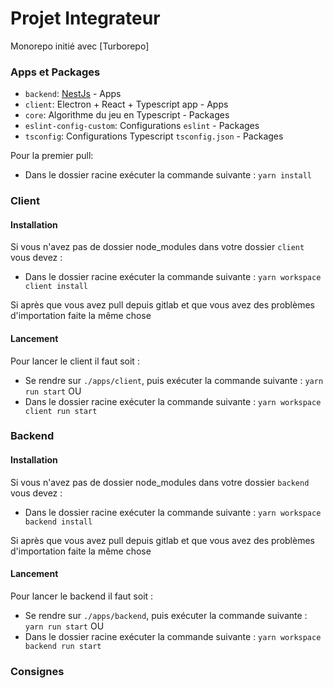 # Projet Integrateur

Monorepo initié avec [Turborepo]

### Apps et Packages

- `backend`: [NestJs](https://docs.nestjs.com/) - Apps
- `client`: Electron + React + Typescript app - Apps
- `core`: Algorithme du jeu en Typescript - Packages
- `eslint-config-custom`: Configurations `eslint` - Packages
- `tsconfig`: Configurations Typescript `tsconfig.json` - Packages

Pour la premier pull:
- Dans le dossier racine exécuter la commande suivante : `yarn install`

### Client

#### Installation

Si vous n'avez pas de dossier node_modules dans votre dossier `client` vous devez :
- Dans le dossier racine exécuter la commande suivante : `yarn workspace client install`

Si après que vous avez pull depuis gitlab et que vous avez des problèmes d'importation faite la même chose

#### Lancement

Pour lancer le client il faut soit : 
- Se rendre sur `./apps/client`, puis exécuter la commande suivante : `yarn run start`
 OU
- Dans le dossier racine exécuter la commande suivante : `yarn workspace client run start`

### Backend

#### Installation

Si vous n'avez pas de dossier node_modules dans votre dossier `backend` vous devez :
- Dans le dossier racine exécuter la commande suivante : `yarn workspace backend install`

Si après que vous avez pull depuis gitlab et que vous avez des problèmes d'importation faite la même chose

#### Lancement

Pour lancer le backend il faut soit : 
- Se rendre sur `./apps/backend`, puis exécuter la commande suivante : `yarn run start`
 OU
- Dans le dossier racine exécuter la commande suivante : `yarn workspace backend run start`

### Consignes

